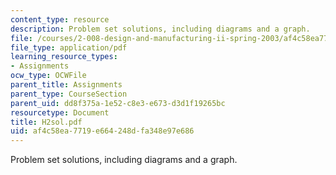 ```yaml
---
content_type: resource
description: Problem set solutions, including diagrams and a graph.
file: /courses/2-008-design-and-manufacturing-ii-spring-2003/af4c58ea7719e664248dfa348e97e686_H2sol.pdf
file_type: application/pdf
learning_resource_types:
- Assignments
ocw_type: OCWFile
parent_title: Assignments
parent_type: CourseSection
parent_uid: dd8f375a-1e52-c8e3-e673-d3d1f19265bc
resourcetype: Document
title: H2sol.pdf
uid: af4c58ea-7719-e664-248d-fa348e97e686
---
```

Problem set solutions, including diagrams and a graph.

